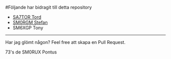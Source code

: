 #Följande har bidragit till detta repository

* [SA7TOR Tord](https://github.com/SA7TOR)
* [SM0RGM Stefan](https://github.com/sm0rgm)
* SM6XGP Tony
---
Har jag glömt någon? Feel free att skapa en Pull Request.

73's de SM0RUX Pontus
